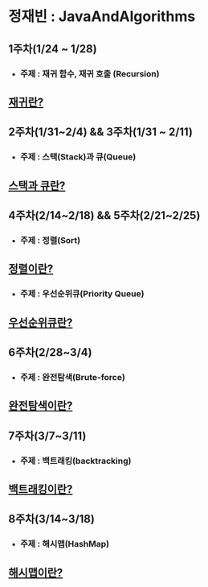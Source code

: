 # 정재빈 : JavaAndAlgorithms

## 1주차(1/24 ~ 1/28)

- ### 주제 : 재귀 함수, 재귀 호출 (Recursion)

[재귀란?](/jaebin/src/weeks_1/재귀.md)
---

## 2주차(1/31~2/4) && 3주차(1/31 ~ 2/11)

- ### 주제 : 스택(Stack)과 큐(Queue)

[스택과 큐란?](/jaebin/src/weeks_2/큐_스택.md)
---

## 4주차(2/14~2/18) && 5주차(2/21~2/25)

- ### 주제 : 정렬(Sort)

[정렬이란?](/jaebin/src/weeks_4/정렬.md)
---

- ### 주제 : 우선순위큐(Priority Queue)

[우선순위큐란?](/jaebin/src/weeks_4/우선순위큐.md)
---

## 6주차(2/28~3/4)

- ### 주제 : 완전탐색(Brute-force)

[완전탐색이란?](/jaebin/src/weeks_6/완전탐색.md)
---

## 7주차(3/7~3/11)

- ### 주제 : 백트래킹(backtracking)

[백트래킹이란?](/jaebin/src/weeks_7/백트래킹.md)
---

## 8주차(3/14~3/18)

- ### 주제 : 해시맵(HashMap)

[해시맵이란?](/jaebin/src/weeks_8/해시맵.md)
---

